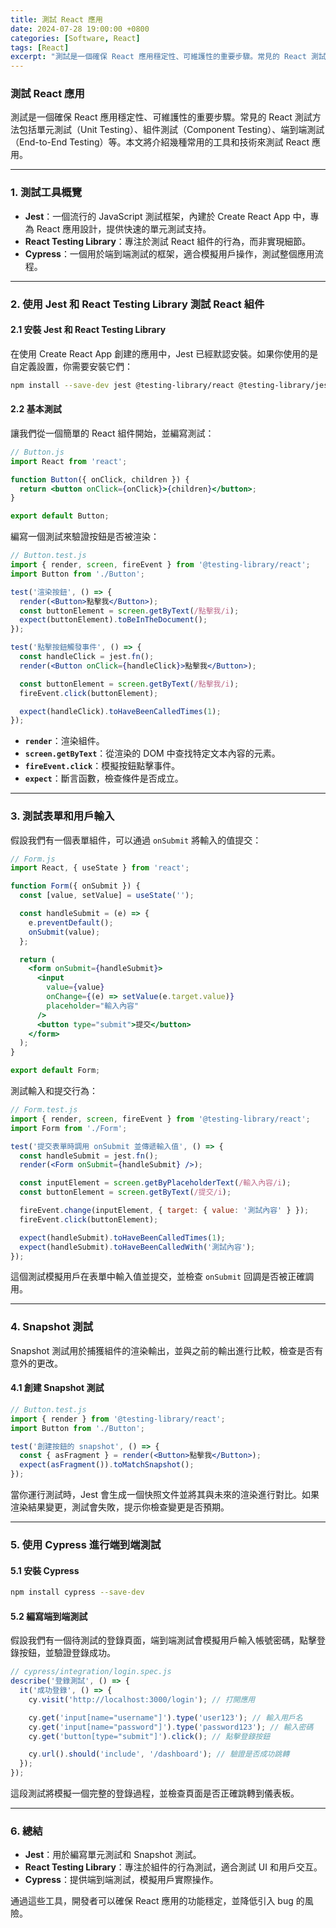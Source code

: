 ```yaml
---
title: 測試 React 應用
date: 2024-07-28 19:00:00 +0800
categories: [Software, React]
tags: [React] 
excerpt: "測試是一個確保 React 應用穩定性、可維護性的重要步驟。常見的 React 測試方法包括單元測試（Unit Testing）、組件測試（Component Testing）、端到端測試（End-to-End Testing）等"
---
```


### 測試 React 應用

測試是一個確保 React 應用穩定性、可維護性的重要步驟。常見的 React 測試方法包括單元測試（Unit Testing）、組件測試（Component Testing）、端到端測試（End-to-End Testing）等。本文將介紹幾種常用的工具和技術來測試 React 應用。

---

### 1. 測試工具概覽

- **Jest**：一個流行的 JavaScript 測試框架，內建於 Create React App 中，專為 React 應用設計，提供快速的單元測試支持。
- **React Testing Library**：專注於測試 React 組件的行為，而非實現細節。
- **Cypress**：一個用於端到端測試的框架，適合模擬用戶操作，測試整個應用流程。

---

### 2. 使用 Jest 和 React Testing Library 測試 React 組件

#### 2.1 安裝 Jest 和 React Testing Library

在使用 Create React App 創建的應用中，Jest 已經默認安裝。如果你使用的是自定義設置，你需要安裝它們：

```bash
npm install --save-dev jest @testing-library/react @testing-library/jest-dom
```

#### 2.2 基本測試

讓我們從一個簡單的 React 組件開始，並編寫測試：

```jsx
// Button.js
import React from 'react';

function Button({ onClick, children }) {
  return <button onClick={onClick}>{children}</button>;
}

export default Button;
```

編寫一個測試來驗證按鈕是否被渲染：

```jsx
// Button.test.js
import { render, screen, fireEvent } from '@testing-library/react';
import Button from './Button';

test('渲染按鈕', () => {
  render(<Button>點擊我</Button>);
  const buttonElement = screen.getByText(/點擊我/i);
  expect(buttonElement).toBeInTheDocument();
});

test('點擊按鈕觸發事件', () => {
  const handleClick = jest.fn();
  render(<Button onClick={handleClick}>點擊我</Button>);

  const buttonElement = screen.getByText(/點擊我/i);
  fireEvent.click(buttonElement);

  expect(handleClick).toHaveBeenCalledTimes(1);
});
```

- **`render`**：渲染組件。
- **`screen.getByText`**：從渲染的 DOM 中查找特定文本內容的元素。
- **`fireEvent.click`**：模擬按鈕點擊事件。
- **`expect`**：斷言函數，檢查條件是否成立。

---

### 3. 測試表單和用戶輸入

假設我們有一個表單組件，可以通過 `onSubmit` 將輸入的值提交：

```jsx
// Form.js
import React, { useState } from 'react';

function Form({ onSubmit }) {
  const [value, setValue] = useState('');

  const handleSubmit = (e) => {
    e.preventDefault();
    onSubmit(value);
  };

  return (
    <form onSubmit={handleSubmit}>
      <input
        value={value}
        onChange={(e) => setValue(e.target.value)}
        placeholder="輸入內容"
      />
      <button type="submit">提交</button>
    </form>
  );
}

export default Form;
```

測試輸入和提交行為：

```jsx
// Form.test.js
import { render, screen, fireEvent } from '@testing-library/react';
import Form from './Form';

test('提交表單時調用 onSubmit 並傳遞輸入值', () => {
  const handleSubmit = jest.fn();
  render(<Form onSubmit={handleSubmit} />);

  const inputElement = screen.getByPlaceholderText(/輸入內容/i);
  const buttonElement = screen.getByText(/提交/i);

  fireEvent.change(inputElement, { target: { value: '測試內容' } });
  fireEvent.click(buttonElement);

  expect(handleSubmit).toHaveBeenCalledTimes(1);
  expect(handleSubmit).toHaveBeenCalledWith('測試內容');
});
```

這個測試模擬用戶在表單中輸入值並提交，並檢查 `onSubmit` 回調是否被正確調用。

---

### 4. Snapshot 測試

Snapshot 測試用於捕獲組件的渲染輸出，並與之前的輸出進行比較，檢查是否有意外的更改。

#### 4.1 創建 Snapshot 測試

```jsx
// Button.test.js
import { render } from '@testing-library/react';
import Button from './Button';

test('創建按鈕的 snapshot', () => {
  const { asFragment } = render(<Button>點擊我</Button>);
  expect(asFragment()).toMatchSnapshot();
});
```

當你運行測試時，Jest 會生成一個快照文件並將其與未來的渲染進行對比。如果渲染結果變更，測試會失敗，提示你檢查變更是否預期。

---

### 5. 使用 Cypress 進行端到端測試

#### 5.1 安裝 Cypress

```bash
npm install cypress --save-dev
```

#### 5.2 編寫端到端測試

假設我們有一個待測試的登錄頁面，端到端測試會模擬用戶輸入帳號密碼，點擊登錄按鈕，並驗證登錄成功。

```js
// cypress/integration/login.spec.js
describe('登錄測試', () => {
  it('成功登錄', () => {
    cy.visit('http://localhost:3000/login'); // 打開應用

    cy.get('input[name="username"]').type('user123'); // 輸入用戶名
    cy.get('input[name="password"]').type('password123'); // 輸入密碼
    cy.get('button[type="submit"]').click(); // 點擊登錄按鈕

    cy.url().should('include', '/dashboard'); // 驗證是否成功跳轉
  });
});
```

這段測試將模擬一個完整的登錄過程，並檢查頁面是否正確跳轉到儀表板。

---

### 6. 總結

- **Jest**：用於編寫單元測試和 Snapshot 測試。
- **React Testing Library**：專注於組件的行為測試，適合測試 UI 和用戶交互。
- **Cypress**：提供端到端測試，模擬用戶實際操作。
  
通過這些工具，開發者可以確保 React 應用的功能穩定，並降低引入 bug 的風險。
